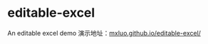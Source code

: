 # editable-excel
An editable excel demo
演示地址：[mxluo.github.io/editable-excel/](https://mxluo.github.io/editable-excel/)